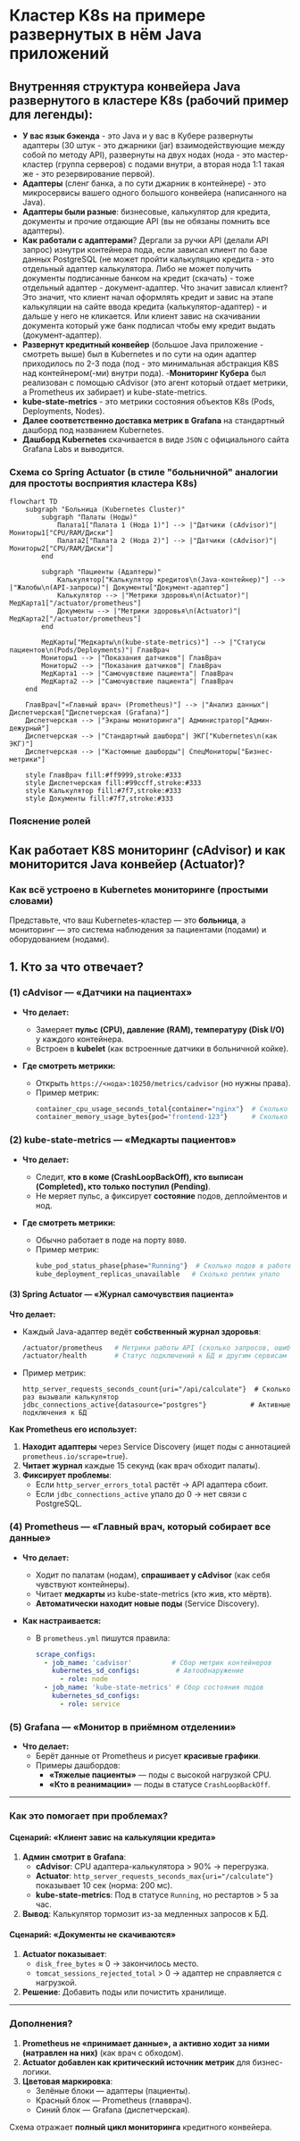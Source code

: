 # Кластер K8s на примере развернутых в нём Java приложений

## **Внутренняя структура конвейера Java развернутого в кластере K8s (рабочий пример для легенды):**

- **У вас язык бэкенда** - это Java и у вас в Кубере развернуты адаптеры (30 штук - это джарники (jar) взаимодействующие между собой по методу API), развернуты на двух нодах (нода - это мастер-кластер (группа серверов) с подами внутри, а вторая нода 1:1 такая же - это резервирование первой).
- **Адаптеры** (сленг банка, а по сути джарник в контейнере) - это микросервисы вашего одного большого конвейера (написанного на Java).
- **Адаптеры были разные**: бизнесовые, калькулятор для кредита, документы и прочие отдающие API (вы не обязаны помнить все адаптеры).
- **Как работали с адаптерами**? Дергали за ручки API (делали API запрос) изнутри контейнера пода, если зависал клиент по базе данных PostgreSQL (не может пройти калькуляцию кредита - это отдельный адаптер калькулятора. Либо не может получить документы подписанные банком на кредит (скачать) - тоже отдельный адаптер - документ-адаптер. Что значит зависал клиент? Это значит, что клиент начал оформлять кредит и завис на этапе калькуляции на сайте ввода кредита (калькулятор-адаптер) - и дальше у него не кликается. Или клиент завис на скачивании документа который уже банк подписал чтобы ему кредит выдать (документ-адаптер).
- **Развернут кредитный конвейер** (большое Java приложение - смотреть выше) был в Kubernetes и по сути на один адаптер приходилось по 2-3 пода (под - это минимальная абстракция K8S над контейнером(-ми) внутри пода).
-**Мониторинг Кубера** был реализован с помощью cAdvisor (это агент который отдает метрики, а Prometheus их забирает) и kube-state-metrics.
- **kube-state-metrics** - это метрики состояния объектов K8s (Pods, Deployments, Nodes).
- **Далее соответственно доставка метрик в Grafana** на стандартный дашборд под названием Kubernetes.
- **Дашборд Kubernetes** скачивается в виде `JSON` с официального сайта Grafana Labs и выводится.

### **Схема со Spring Actuator (в стиле "больничной" аналогии для простоты восприятия кластера K8s)**  

```mermaid
flowchart TD
    subgraph "Больница (Kubernetes Cluster)"
        subgraph "Палаты (Ноды)"
            Палата1["Палата 1 (Нода 1)"] --> |"Датчики (cAdvisor)"| Мониторы1["CPU/RAM/Диски"]
            Палата2["Палата 2 (Нода 2)"] --> |"Датчики (cAdvisor)"| Мониторы2["CPU/RAM/Диски"]
        end

        subgraph "Пациенты (Адаптеры)"
            Калькулятор["Калькулятор кредитов\n(Java-контейнер)"] --> |"Жалобы\n(API-запросы)"| Документы["Документ-адаптер"]
            Калькулятор --> |"Метрики здоровья\n(Actuator)"| МедКарта1["/actuator/prometheus"]
            Документы --> |"Метрики здоровья\n(Actuator)"| МедКарта2["/actuator/prometheus"]
        end

        МедКарты["Медкарты\n(kube-state-metrics)"] --> |"Статусы пациентов\n(Pods/Deployments)"| ГлавВрач
        Мониторы1 --> |"Показания датчиков"| ГлавВрач
        Мониторы2 --> |"Показания датчиков"| ГлавВрач
        МедКарта1 --> |"Самочувствие пациента"| ГлавВрач
        МедКарта2 --> |"Самочувствие пациента"| ГлавВрач
    end

    ГлавВрач["«Главный врач» (Prometheus)"] --> |"Анализ данных"| Диспетчерская["Диспетчерская (Grafana)"]
    Диспетчерская --> |"Экраны мониторинга"| Администратор["Админ-дежурный"]
    Диспетчерская --> |"Стандартный дашборд"| ЭКГ["Kubernetes\n(как ЭКГ)"]
    Диспетчерская --> |"Кастомные дашборды"| СпецМониторы["Бизнес-метрики"]

    style ГлавВрач fill:#ff9999,stroke:#333
    style Диспетчерская fill:#99ccff,stroke:#333
    style Калькулятор fill:#7f7,stroke:#333
    style Документы fill:#7f7,stroke:#333
```

### **Пояснение ролей**  

## Как работает K8S мониторинг (cAdvisor) и как мониторится Java конвейер (Actuator)?

### **Как всё устроено в Kubernetes мониторинге (простыми словами)**  

Представьте, что ваш Kubernetes-кластер — это **больница**, а мониторинг — это система наблюдения за пациентами (подами) и оборудованием (нодами).  

## **1. Кто за что отвечает?**  

### **(1) cAdvisor — «Датчики на пациентах»**  
- **Что делает:**  
  - Замеряет **пульс (CPU), давление (RAM), температуру (Disk I/O)** у каждого контейнера.  
  - Встроен в **kubelet** (как встроенные датчики в больничной койке).  

- **Где смотреть метрики:**  
  - Открыть `https://<нода>:10250/metrics/cadvisor` (но нужны права).  
  - Пример метрик:  
    ```bash
    container_cpu_usage_seconds_total{container="nginx"}  # Сколько CPU съел контейнер
    container_memory_usage_bytes{pod="frontend-123"}      # Сколько RAM заняло
    ```

### **(2) kube-state-metrics — «Медкарты пациентов»**  
- **Что делает:**  
  - Следит, **кто в коме (CrashLoopBackOff), кто выписан (Completed), кто только поступил (Pending)**.  
  - Не меряет пульс, а фиксирует **состояние** подов, деплойментов и нод.  

- **Где смотреть метрики:**  
  - Обычно работает в поде на порту `8080`.  
  - Пример метрик:  
    ```bash
    kube_pod_status_phase{phase="Running"}  # Сколько подов в работе
    kube_deployment_replicas_unavailable   # Сколько реплик упало
    ```

#### **(3) Spring Actuator — «Журнал самочувствия пациента»**  
**Что делает:**  
- Каждый Java-адаптер ведёт **собственный журнал здоровья**:  
  ```bash
  /actuator/prometheus   # Метрики работы API (сколько запросов, ошибок)
  /actuator/health       # Статус подключений к БД и другим сервисам
  ```
- Пример метрик:  
  ```promql
  http_server_requests_seconds_count{uri="/api/calculate"}  # Сколько раз вызывали калькулятор
  jdbc_connections_active{datasource="postgres"}           # Активные подключения к БД
  ```
**Как Prometheus его использует:**  
1. **Находит адаптеры** через Service Discovery (ищет поды с аннотацией `prometheus.io/scrape=true`).  
2. **Читает журнал** каждые 15 секунд (как врач обходит палаты).  
3. **Фиксирует проблемы**:  
   - Если `http_server_errors_total` растёт → API адаптера сбоит.  
   - Если `jdbc_connections_active` упало до 0 → нет связи с PostgreSQL.  

### **(4) Prometheus — «Главный врач, который собирает все данные»**  
- **Что делает:**  
  - Ходит по палатам (нодам), **спрашивает у cAdvisor** (как себя чувствуют контейнеры).  
  - Читает **медкарты** из kube-state-metrics (кто жив, кто мёртв).  
  - **Автоматически находит новые поды** (Service Discovery).  

- **Как настраивается:**  
  - В `prometheus.yml` пишутся правила:  
    ```yaml
    scrape_configs:
      - job_name: 'cadvisor'          # Сбор метрик контейнеров
        kubernetes_sd_configs:         # Автообнаружение
          - role: node
      - job_name: 'kube-state-metrics' # Сбор состояния подов
        kubernetes_sd_configs:
          - role: service
    ```

### **(5) Grafana — «Монитор в приёмном отделении»**  

- **Что делает:**  
  - Берёт данные от Prometheus и рисует **красивые графики**.  
  - Примеры дашбордов:  
    - **«Тяжелые пациенты»** — поды с высокой нагрузкой CPU.  
    - **«Кто в реанимации»** — поды в статусе `CrashLoopBackOff`.  

---

### **Как это помогает при проблемах?**  
#### **Сценарий: «Клиент завис на калькуляции кредита»**  
1. **Админ смотрит в Grafana**:  
   - **cAdvisor**: CPU адаптера-калькулятора > 90% → перегрузка.  
   - **Actuator**: `http_server_requests_seconds_max{uri="/calculate"}` показывает 10 сек (норма: 200 мс).  
   - **kube-state-metrics**: Под в статусе `Running`, но рестартов > 5 за час.  
2. **Вывод**: Калькулятор тормозит из-за медленных запросов к БД.  

#### **Сценарий: «Документы не скачиваются»**  
1. **Actuator показывает**:  
   - `disk_free_bytes` ≈ 0 → закончилось место.  
   - `tomcat_sessions_rejected_total` > 0 → адаптер не справляется с нагрузкой.  
2. **Решение**: Добавить поды или почистить хранилище.  

---

### **Дополнения?**  
1. **Prometheus не «принимает данные», а активно ходит за ними (натравлен на них)** (как врач с обходом).  
2. **Actuator добавлен как критический источник метрик** для бизнес-логики.  
3. **Цветовая маркировка**:  
   - Зелёные блоки — адаптеры (пациенты).  
   - Красный блок — Prometheus (главврач).  
   - Синий блок — Grafana (диспетчерская).  

Схема отражает **полный цикл мониторинга** кредитного конвейера.
